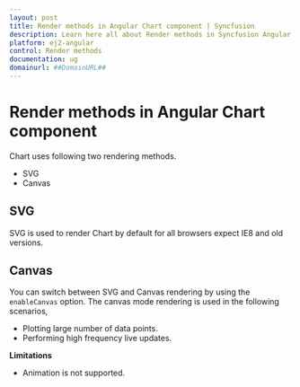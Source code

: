 ```yaml
---
layout: post
title: Render methods in Angular Chart component | Syncfusion
description: Learn here all about Render methods in Syncfusion Angular Chart component of Syncfusion Essential JS 2 and more.
platform: ej2-angular
control: Render methods 
documentation: ug
domainurl: ##DomainURL##
---
```

<!-- markdownlint-disable MD036 -->

# Render methods in Angular Chart component

Chart uses following two rendering methods.

* SVG
* Canvas

## SVG

SVG is used to render Chart by default for all browsers expect IE8 and old versions.

## Canvas

You can switch between SVG and Canvas rendering by using the `enableCanvas` option. The canvas mode rendering is used in the following scenarios,

* Plotting large number of data points.
* Performing high frequency live updates.

**Limitations**

* Animation is not supported.